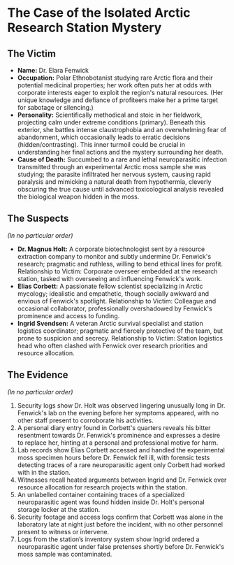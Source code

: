 # The Case of the Isolated Arctic Research Station Mystery

## The Victim
- **Name:** Dr. Elara Fenwick
- **Occupation:** Polar Ethnobotanist studying rare Arctic flora and their potential medicinal properties; her work often puts her at odds with corporate interests eager to exploit the region's natural resources. (Her unique knowledge and defiance of profiteers make her a prime target for sabotage or silencing.)
- **Personality:** Scientifically methodical and stoic in her fieldwork, projecting calm under extreme conditions (primary). Beneath this exterior, she battles intense claustrophobia and an overwhelming fear of abandonment, which occasionally leads to erratic decisions (hidden/contrasting). This inner turmoil could be crucial in understanding her final actions and the mystery surrounding her death.
- **Cause of Death:** Succumbed to a rare and lethal neuroparasitic infection transmitted through an experimental Arctic moss sample she was studying; the parasite infiltrated her nervous system, causing rapid paralysis and mimicking a natural death from hypothermia, cleverly obscuring the true cause until advanced toxicological analysis revealed the biological weapon hidden in the moss.

## The Suspects
*(In no particular order)*
- **Dr. Magnus Holt:** A corporate biotechnologist sent by a resource extraction company to monitor and subtly undermine Dr. Fenwick's research; pragmatic and ruthless, willing to bend ethical lines for profit. Relationship to Victim: Corporate overseer embedded at the research station, tasked with overseeing and influencing Fenwick's work.
- **Elias Corbett:** A passionate fellow scientist specializing in Arctic mycology; idealistic and empathetic, though socially awkward and envious of Fenwick's spotlight. Relationship to Victim: Colleague and occasional collaborator, professionally overshadowed by Fenwick's prominence and access to funding.
- **Ingrid Svendsen:** A veteran Arctic survival specialist and station logistics coordinator; pragmatic and fiercely protective of the team, but prone to suspicion and secrecy. Relationship to Victim: Station logistics head who often clashed with Fenwick over research priorities and resource allocation.

## The Evidence
*(In no particular order)*
1. Security logs show Dr. Holt was observed lingering unusually long in Dr. Fenwick's lab on the evening before her symptoms appeared, with no other staff present to corroborate his activities.
2. A personal diary entry found in Corbett's quarters reveals his bitter resentment towards Dr. Fenwick's prominence and expresses a desire to replace her, hinting at a personal and professional motive for harm.
3. Lab records show Elias Corbett accessed and handled the experimental moss specimen hours before Dr. Fenwick fell ill, with forensic tests detecting traces of a rare neuroparasitic agent only Corbett had worked with in the station.
4. Witnesses recall heated arguments between Ingrid and Dr. Fenwick over resource allocation for research projects within the station.
5. An unlabelled container containing traces of a specialized neuroparasitic agent was found hidden inside Dr. Holt's personal storage locker at the station.
6. Security footage and access logs confirm that Corbett was alone in the laboratory late at night just before the incident, with no other personnel present to witness or intervene.
7. Logs from the station’s inventory system show Ingrid ordered a neuroparasitic agent under false pretenses shortly before Dr. Fenwick's moss sample was contaminated.